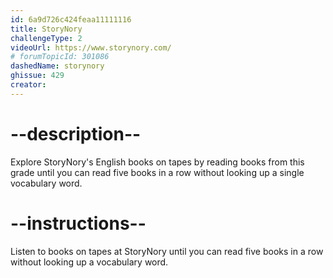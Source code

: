 ```yaml
---
id: 6a9d726c424feaa11111116
title: StoryNory
challengeType: 2
videoUrl: https://www.storynory.com/
# forumTopicId: 301086
dashedName: storynory
ghissue: 429
creator: 
---
```


# --description--

Explore StoryNory's English books on tapes by reading books from this grade until you can read five books in a row without looking up a single vocabulary word.

# --instructions--

Listen to books on tapes at StoryNory until you can read five books in a row without looking up a vocabulary word.